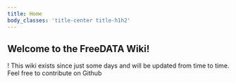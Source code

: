 ```yaml
---
title: Home
body_classes: 'title-center title-h1h2'
---
```


## Welcome to the FreeDATA Wiki!
! This wiki exists since just some days and will be updated from time to time. Feel free to contribute on Github
